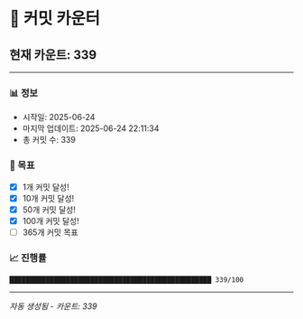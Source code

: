 # 🔢 커밋 카운터

## 현재 카운트: 339

---

### 📊 정보
- 시작일: 2025-06-24
- 마지막 업데이트: 2025-06-24 22:11:34
- 총 커밋 수: 339

### 🎯 목표
- [x] 1개 커밋 달성!
- [x] 10개 커밋 달성!
- [x] 50개 커밋 달성!
- [x] 100개 커밋 달성!
- [ ] 365개 커밋 목표

### 📈 진행률
```
██████████████████████████████████████████████████ 339/100
```

---
*자동 생성됨 - 카운트: 339*
